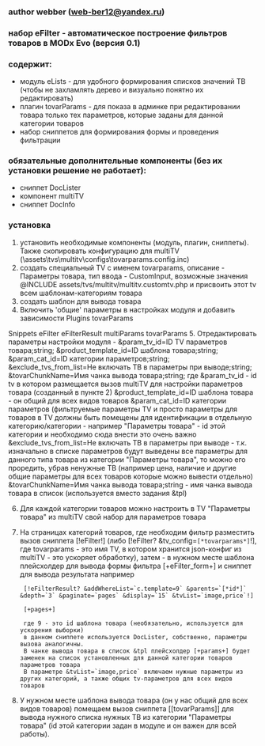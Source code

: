 ### author webber (web-ber12@yandex.ru)


### набор eFilter - автоматическое построение фильтров товаров в MODx Evo (версия 0.1)

### содержит:
- модуль eLists - для удобного формирования списков значений ТВ (чтобы не захламлять дерево и визуально понятно их редактировать)
- плагин tovarParams - для показа в админке при редактировании товара только тех параметров, которые заданы для данной категории товаров
- набор сниппетов для формирования формы и проведения фильтрации

### обязательные дополнительные компоненты (без их установки решение не работает):
- сниппет DocLister
- компонент multiTV
- сниппет DocInfo

### установка
1. установить необходимые компоненты (модуль, плагин, сниппеты). Также скопировать конфигурацию для multiTV (\assets\tvs\multitv\configs\tovarparams.config.inc)
2. создать специальный TV с именем tovarparams, описание - Параметры товара, тип ввода - CustomInput, возможные значения @INCLUDE assets/tvs/multitv/multitv.customtv.php и присвоить этот tv всем шаблонам-категориям товара
3. создать шаблон для вывода товара
4. Включить 'общие' параметры в настройках модуля и добавить зависимости
  Plugins
tovarParams

  Snippets
eFilter
eFilterResult
multiParams
tovarParams
5. Отредактировать параметры настройки модуля  - &param_tv_id=ID TV параметров товара;string; &product_template_id=ID шаблона товара;string; &param_cat_id=ID категории параметров;string; &exclude_tvs_from_list=Не включать ТВ в параметры при выводе;string; &tovarChunkName=Имя чанка вывода товара;string;
где
&param_tv_id - id tv в котором размещается вызов multiTV для настройки параметров товара (созданный в пункте 2)
&product_template_id=ID шаблона товара  - он общий для всех видов товаров
&param_cat_id=ID категории параметров (фильтруемые параметры TV и просто параметры для товаров в TV должны быть помещены для идентификации в отдельную категорию/категории - например "Параметры товара" - id этой категории и необходимо сюда внести
              это очень важно
&exclude_tvs_from_list=Не включать ТВ в параметры при выводе - т.к. изначально в списке параметров будут выведены все параметры для данного типа товара из категории "Параметры товара", то можно его проредить, убрав ненужные ТВ (например цена, наличие и другие общие параметры для всех товаров которые можно вывести отдельно) 
&tovarChunkName=Имя чанка вывода товара;string - имя чанка вывода товара в список (используется вместо задания &tpl) 

6. Для каждой категории товаров можно настроить в TV "Параметры товара" из multiTV свой набор для параметров товара
7. На страницах категорий товаров, где необходим фильтр разместить вызов сниппета [!eFilter!] (либо [!eFilter? &tv_config=`[*tovarparams*]`!], где tovarparams - это имя TV, в котором хранится json-конфиг из multiTV - это ускоряет обработку), затем - в нужном месте шаблона плейсхолдер для вывода формы фильтра [+eFilter_form+] и сниппет для вывода результата 
например

		[!eFilterResult? &addWhereList=`c.template=9` &parents=`[*id*]` &depth=`3` &paginate=`pages` &display=`15` &tvList=`image,price`!]
		
		[+pages+]
		
		где 9 - это id шаблона товара (необязательно, используется для ускорения выборки)
		в данном сниппете используется DocLister, собственно, параметры вызова аналогичны.
		В чанке вывода товара в список &tpl плейсхолдер [+params+] будет заменен на список установленных для данной категории товаров параметров товара
		В параметре &tvList=`image,price` включаем нужные параметры из других категорий, а также общих tv-параметров для всех видов товаров
8. У нужном месте шаблона вывода товара (он у нас общий для всех видов товаров) помещаем вызов сниппета [[tovarParams]] для вывода нужного списка нужных ТВ из категории "Параметры товара" (id этой категории задан в модуле и он важен для всей работы).
		
